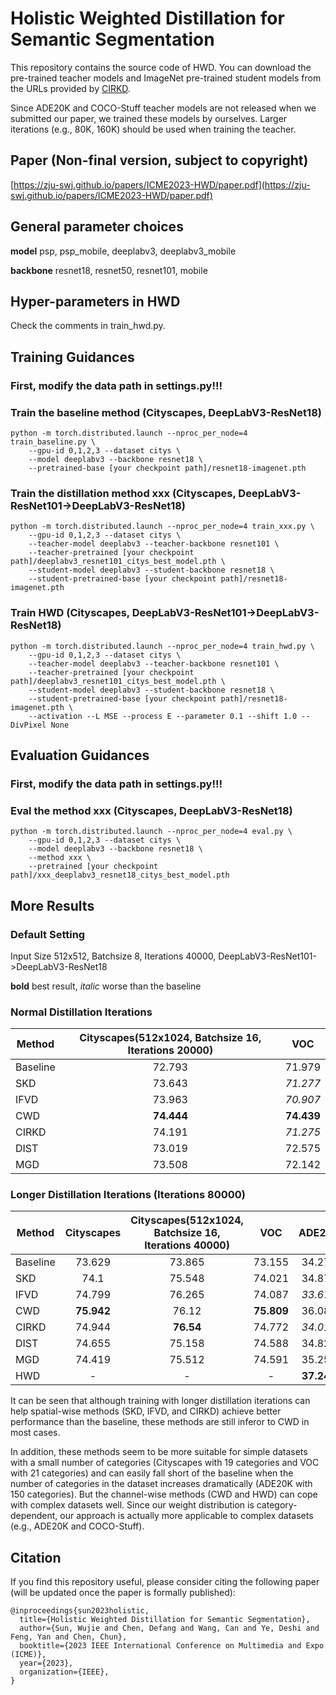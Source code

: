 # Holistic Weighted Distillation for Semantic Segmentation

This repository contains the source code of HWD. You can download the pre-trained teacher models and ImageNet pre-trained student models from the URLs provided by [CIRKD](https://github.com/winycg/CIRKD). 

Since ADE20K and COCO-Stuff teacher models are not released when we submitted our paper, we trained these models by ourselves. Larger iterations (e.g., 80K, 160K) should be used when training the teacher.

## Paper (Non-final version, subject to copyright)
[https://zju-swj.github.io/papers/ICME2023-HWD/paper.pdf](https://zju-swj.github.io/papers/ICME2023-HWD/paper.pdf)

## General parameter choices
**model**  psp, psp_mobile, deeplabv3, deeplabv3_mobile 

**backbone** resnet18, resnet50, resnet101, mobile

## Hyper-parameters in HWD
Check the comments in train_hwd.py.

## Training Guidances

### First, modify the data path in settings.py!!!

### Train the baseline method (Cityscapes, DeepLabV3-ResNet18)
```
python -m torch.distributed.launch --nproc_per_node=4 train_baseline.py \
    --gpu-id 0,1,2,3 --dataset citys \
    --model deeplabv3 --backbone resnet18 \
    --pretrained-base [your checkpoint path]/resnet18-imagenet.pth
```

### Train the distillation method xxx (Cityscapes, DeepLabV3-ResNet101->DeepLabV3-ResNet18)
```
python -m torch.distributed.launch --nproc_per_node=4 train_xxx.py \
    --gpu-id 0,1,2,3 --dataset citys \
    --teacher-model deeplabv3 --teacher-backbone resnet101 \
    --teacher-pretrained [your checkpoint path]/deeplabv3_resnet101_citys_best_model.pth \
    --student-model deeplabv3 --student-backbone resnet18 \
    --student-pretrained-base [your checkpoint path]/resnet18-imagenet.pth
```

### Train HWD (Cityscapes, DeepLabV3-ResNet101->DeepLabV3-ResNet18)
```
python -m torch.distributed.launch --nproc_per_node=4 train_hwd.py \
    --gpu-id 0,1,2,3 --dataset citys \
    --teacher-model deeplabv3 --teacher-backbone resnet101 \
    --teacher-pretrained [your checkpoint path]/deeplabv3_resnet101_citys_best_model.pth \
    --student-model deeplabv3 --student-backbone resnet18 \
    --student-pretrained-base [your checkpoint path]/resnet18-imagenet.pth \
    --activation --L MSE --process E --parameter 0.1 --shift 1.0 --DivPixel None
```

## Evaluation Guidances

### First, modify the data path in settings.py!!!

### Eval the method xxx (Cityscapes, DeepLabV3-ResNet18)
```
python -m torch.distributed.launch --nproc_per_node=4 eval.py \
    --gpu-id 0,1,2,3 --dataset citys \
    --model deeplabv3 --backbone resnet18 \ 
    --method xxx \
    --pretrained [your checkpoint path]/xxx_deeplabv3_resnet18_citys_best_model.pth
```

## More Results
### Default Setting
Input Size 512x512, Batchsize 8, Iterations 40000, DeepLabV3-ResNet101->DeepLabV3-ResNet18

**bold** best result, *italic* worse than the baseline

### Normal Distillation Iterations
|Method|Cityscapes(512x1024, Batchsize 16, Iterations 20000)|VOC|
|---|:--:|:--:|
|Baseline|72.793|71.979|
|SKD     |73.643|*71.277*|
|IFVD    |73.963|*70.907*|
|CWD     |**74.444**|**74.439**|
|CIRKD   |74.191|*71.275*|
|DIST    |73.019|72.575|
|MGD     |73.508|72.142|

### Longer Distillation Iterations (Iterations 80000)
|Method|Cityscapes|Cityscapes(512x1024, Batchsize 16, Iterations 40000)|VOC|ADE20K|
|---|:--:|:--:|:--:|:--:|
|Baseline|73.629|73.865|73.155|34.276|
|SKD     |74.1|75.548|74.021|34.875|
|IFVD    |74.799|76.265|74.087|*33.679*|
|CWD     |**75.942**|76.12|**75.809**|36.085|
|CIRKD   |74.944|**76.54**|74.772|*34.019*|
|DIST    |74.655|75.158|74.588|34.828|
|MGD     |74.419|75.512|74.591|35.259|
|HWD     |-|-|-|**37.243**|

It can be seen that although training with longer distillation iterations can help spatial-wise methods (SKD, IFVD, and CIRKD) achieve better performance than the baseline, these methods are still inferor to CWD in most cases. 

In addition, these methods seem to be more suitable for simple datasets with a small number of categories (Cityscapes with 19 categories and VOC with 21 categories) and can easily fall short of the baseline when the number of categories in the dataset increases dramatically (ADE20K with 150 categories). But the channel-wise methods (CWD and HWD) can cope with complex datasets well. Since our weight distribution is category-dependent, our approach is actually more applicable to complex datasets (e.g., ADE20K and COCO-Stuff).


## Citation
If you find this repository useful, please consider citing the following paper (will be updated once the paper is formally published):
```
@inproceedings{sun2023holistic,
  title={Holistic Weighted Distillation for Semantic Segmentation},
  author={Sun, Wujie and Chen, Defang and Wang, Can and Ye, Deshi and Feng, Yan and Chen, Chun},
  booktitle={2023 IEEE International Conference on Multimedia and Expo (ICME)},
  year={2023},
  organization={IEEE},
}
```
